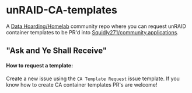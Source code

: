# unRAID-CA-templates
A [Data Hoarding/Homelab](https://discord.gg/7hk4YD3) community repo where you can request unRAID container templates to be PR'd into [Squidly271/community.applications](https://github.com/Squidly271/community.applications). 

## "Ask and Ye Shall Receive" 


#### How to request a template: 

Create a new issue using the `CA Template Request` issue template. If you know how to create CA container templates PR's are welcome!
